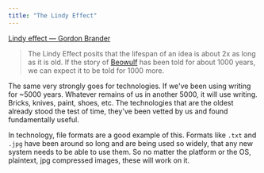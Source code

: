 ```yaml
---
title: "The Lindy Effect"
---
```


[Lindy effect — Gordon Brander](https://gordonbrander.com/pattern/lindy-effect/)

> The Lindy Effect posits that the lifespan of an idea is about 2x as long as it is old. If the story of [Beowulf](https://en.wikipedia.org/wiki/Beowulf) has been told for about 1000 years, we can expect it to be told for 1000 more.

The same very strongly goes for technologies. If we've been using writing for ~5000 years. Whatever remains of us in another 5000, it will use writing. Bricks, knives, paint, shoes, etc. The technologies that are the oldest already stood the test of time, they've been vetted by us and found fundamentally useful.

In technology, file formats are a good example of this. Formats like `.txt` and `.jpg` have been around so long and are being used so widely, that any new system needs to be able to use them. So no matter the platform or the OS, plaintext, jpg compressed images, these will work on it.